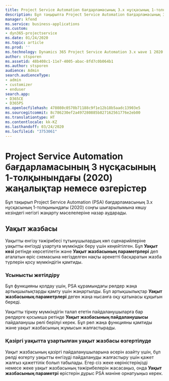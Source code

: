 ```yaml
---
title: Project Service Automation бағдарламасының 3.x нұсқасының 1-толқынындағы (2020) жаңалықтар немесе өзгерістер
description: Бұл тақырыпта Project Service Automation бағдарламасының 3 нұсқасының 1-толқынындағы (2020) жаңалықтар мен өзгерістер туралы ақпарат беріледі.
manager: kfend
ms.service: business-applications
ms.custom:
- dyn365-projectservice
ms.date: 01/24/2020
ms.topic: article
ms.prod: ''
ms.technology: Dynamics 365 Project Service Automation 3.x wave 1 2020
author: stsporen
ms.assetid: 48b408c1-11e7-4005-abac-8fd7c0b064b1
ms.author: stsporen
audience: Admin
search.audienceType:
- admin
- customizer
- enduser
search.app:
- D365CE
- D365PS
ms.openlocfilehash: 478080c0570b71188c9f1e12b18b5aadc13903e5
ms.sourcegitcommit: 8c786230ef2a497280885b827162561776e2eb00
ms.translationtype: HT
ms.contentlocale: kk-KZ
ms.lasthandoff: 03/24/2020
ms.locfileid: "3753061"
---
```

# <a name="whats-new-or-changed-in-project-service-automation-version-3-wave-1-2020"></a>Project Service Automation бағдарламасының 3 нұсқасының 1-толқынындағы (2020) жаңалықтар немесе өзгерістер
Бұл тақырып Project Service Automation (PSA) бағдарламасының 3.x нұсқасының 1-толқынындағы (2020) соңғы шығарылымына көшу кезіндегі негізгі жаңарту мәселелеріне назар аударады.

## <a name="time-entry"></a>Уақыт жазбасы
Уақытты енгізу тәжірибесі тұтынушылардың көп сценарийлеріне уақытты енгізуді ұзартуға мүмкіндік беру үшін кеңейтілген. Бұл **Уақыт көзі** ретінде көрсетілетін және **Уақыт жазбасының параметрлері** деп аталатын өріс схемасына негізделген нақты әрекетті басқаратын жазба түрлерін қосу мүмкіндігін қамтиды.

### <a name="upgrade-consideration"></a>Ұсынысты жетілдіру
Бұл функцияны қолдау үшін, PSA құрамындағы рөлдер жаңа артықшылықтарды қамту үшін жаңартылды. Бұл артықшылықтар **Уақыт жазбасының параметрлері** деген жаңа нысанға оқу қатынасы құқығын береді.

Уақытты тіркеу мүмкіндігін талап ететін пайдаланушыларға бар рөлдерге қосымша ретінде **Уақыт жазбасының пайдаланушысы** пайдаланушы рөлі берілуі керек. Бұл рөл жаңа функцияны қамтиды және уақыт жазбасының жұмысын жалғастырады.

### <a name="currently-extended-time-entry-changes"></a>Қазіргі уақытта ұзартылған уақыт жазбасы өзгертілуде
Уақыт жазбасының қазіргі пайдаланушыларына әсерін азайту үшін, бұл рөлді өзгерту уақытты енгізуді пайдалануды жалғастыру үшін қажет жалғыз қажеттілік болып табылады. Егер сіз жеке көріністеріңізді немесе жеке уақыт жазбасының тәжірибелерін жасасаңыз, онда **Уақыт жазбасының параметрі** өрістерін дұрыс PSA мәніне орнатуыңыз керек.
